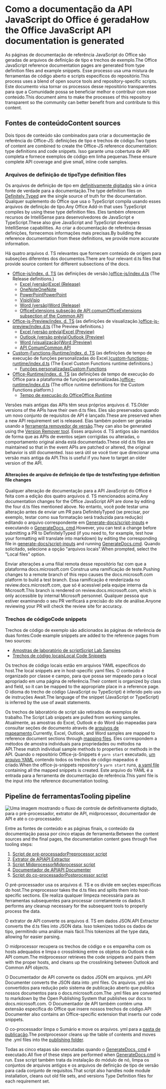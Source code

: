 # <a name="how-the-office-javascript-api-documentation-is-generated"></a><span data-ttu-id="7dca7-101">Como a documentação da API JavaScript do Office é gerada</span><span class="sxs-lookup"><span data-stu-id="7dca7-101">How the Office JavaScript API documentation is generated</span></span>

<span data-ttu-id="7dca7-102">As páginas de documentação de referência JavaScript do Office são geradas de arquivos de definição de tipo e trechos de exemplo.</span><span class="sxs-lookup"><span data-stu-id="7dca7-102">The Office JavaScript reference documentation pages are generated from type definition files and example snippets.</span></span> <span data-ttu-id="7dca7-103">Esse processo usa uma mistura de ferramentas de código aberto e scripts específicos do repositório.</span><span class="sxs-lookup"><span data-stu-id="7dca7-103">This process uses a blend of open source tools and repository-specific scripts.</span></span> <span data-ttu-id="7dca7-104">Este documento visa tornar os processos desse repositório transparentes para que a Comunidade possa se beneficiar melhor e contribuir com esse conteúdo.</span><span class="sxs-lookup"><span data-stu-id="7dca7-104">This document aims to make the processes of this repository transparent so the community can better benefit from and contribute to this content.</span></span>

## <a name="content-sources"></a><span data-ttu-id="7dca7-105">Fontes de conteúdo</span><span class="sxs-lookup"><span data-stu-id="7dca7-105">Content sources</span></span>

<span data-ttu-id="7dca7-106">Dois tipos de conteúdo são combinados para criar a documentação de referência do Office-JS: definições de tipo e trechos de código.</span><span class="sxs-lookup"><span data-stu-id="7dca7-106">Two types of content are combined to create the Office-JS reference documentation: type definitions and code snippets.</span></span> <span data-ttu-id="7dca7-107">Isso garante uma cobertura de API completa e fornece exemplos de código em linha pequenas.</span><span class="sxs-lookup"><span data-stu-id="7dca7-107">These ensure complete API coverage and give small, inline code samples.</span></span>

### <a name="type-definition-files"></a><span data-ttu-id="7dca7-108">Arquivos de definição de tipo</span><span class="sxs-lookup"><span data-stu-id="7dca7-108">Type definition files</span></span>

<span data-ttu-id="7dca7-109">Os arquivos de definição de tipo em [definitivamente digitados](https://github.com/DefinitelyTyped/DefinitelyTyped) são a única fonte de verdade para a documentação.</span><span class="sxs-lookup"><span data-stu-id="7dca7-109">The type definition files on [Definitely Typed](https://github.com/DefinitelyTyped/DefinitelyTyped) are the single source of truth for the documentation.</span></span> <span data-ttu-id="7dca7-110">Qualquer suplemento do Office que usa o TypeScript compila usando esses arquivos de definição de tipo.</span><span class="sxs-lookup"><span data-stu-id="7dca7-110">Any Office Add-in that uses TypeScript compiles by using these type definition files.</span></span> <span data-ttu-id="7dca7-111">Eles também oferecem recursos de IntelliSense para desenvolvedores de JavaScript e TypeScript.</span><span class="sxs-lookup"><span data-stu-id="7dca7-111">These also give JavaScript and TypeScript developers IntelliSense capabilities.</span></span> <span data-ttu-id="7dca7-112">Ao criar a documentação de referência dessas definições, fornecemos informações mais precisas.</span><span class="sxs-lookup"><span data-stu-id="7dca7-112">By building the reference documentation from these definitions, we provide more accurate information.</span></span>

<span data-ttu-id="7dca7-113">Há quatro arquivos d. TS relevantes que fornecem conteúdo de origem para subseções diferentes dos documentos.</span><span class="sxs-lookup"><span data-stu-id="7dca7-113">There are four relevant d.ts files that provide source content for different subsections of the docs.</span></span>

- <span data-ttu-id="7dca7-114">[Office-js/index. d. TS](https://raw.githubusercontent.com/DefinitelyTyped/DefinitelyTyped/master/types/office-js/index.d.ts) (as definições de versão.)</span><span class="sxs-lookup"><span data-stu-id="7dca7-114">[office-js/index.d.ts](https://raw.githubusercontent.com/DefinitelyTyped/DefinitelyTyped/master/types/office-js/index.d.ts) (The Release definitions.)</span></span>
  - [<span data-ttu-id="7dca7-115">Excel (versão)</span><span class="sxs-lookup"><span data-stu-id="7dca7-115">Excel (Release)</span></span>](https://docs.microsoft.com/javascript/api/excel_release)
  - [<span data-ttu-id="7dca7-116">OneNote</span><span class="sxs-lookup"><span data-stu-id="7dca7-116">OneNote</span></span>](https://docs.microsoft.com/javascript/api/onenote)
  - [<span data-ttu-id="7dca7-117">PowerPoint</span><span class="sxs-lookup"><span data-stu-id="7dca7-117">PowerPoint</span></span>](https://docs.microsoft.com/javascript/api/powerpoint)
  - [<span data-ttu-id="7dca7-118">Visio</span><span class="sxs-lookup"><span data-stu-id="7dca7-118">Visio</span></span>](https://docs.microsoft.com/javascript/api/visio)
  - [<span data-ttu-id="7dca7-119">Word (versão)</span><span class="sxs-lookup"><span data-stu-id="7dca7-119">Word (Release)</span></span>](https://docs.microsoft.com/javascript/api/word_release)
  - [<span data-ttu-id="7dca7-120">OfficeExtensions subseção de API comum</span><span class="sxs-lookup"><span data-stu-id="7dca7-120">OfficeExtensions subsection of the Common API</span></span>](https://docs.microsoft.com/javascript/api/office)
- <span data-ttu-id="7dca7-121">[Office-js-Preview/index. d. TS](https://raw.githubusercontent.com/DefinitelyTyped/DefinitelyTyped/master/types/office-js-preview/index.d.ts) (as definições de visualização.)</span><span class="sxs-lookup"><span data-stu-id="7dca7-121">[office-js-preview/index.d.ts](https://raw.githubusercontent.com/DefinitelyTyped/DefinitelyTyped/master/types/office-js-preview/index.d.ts) (The Preview definitions.)</span></span>
  - [<span data-ttu-id="7dca7-122">Excel (versão prévia)</span><span class="sxs-lookup"><span data-stu-id="7dca7-122">Excel (Preview)</span></span>](https://docs.microsoft.com/javascript/api/excel)
  - [<span data-ttu-id="7dca7-123">Outlook (versão prévia)</span><span class="sxs-lookup"><span data-stu-id="7dca7-123">Outlook (Preview)</span></span>](https://docs.microsoft.com/javascript/api/outlook)
  - [<span data-ttu-id="7dca7-124">Word (visualização)</span><span class="sxs-lookup"><span data-stu-id="7dca7-124">Word (Preview)</span></span>](https://docs.microsoft.com/javascript/api/word)
  - [<span data-ttu-id="7dca7-125">API Comum</span><span class="sxs-lookup"><span data-stu-id="7dca7-125">Common API</span></span>](https://docs.microsoft.com/javascript/api/office)
- <span data-ttu-id="7dca7-126">[Custom-Functions-Runtime/index. d. TS](https://github.com/DefinitelyTyped/DefinitelyTyped/blob/master/types/custom-functions-runtime/index.d.ts) (as definições de tempo de execução de funções personalizadas do Excel.)</span><span class="sxs-lookup"><span data-stu-id="7dca7-126">[custom-functions-runtime/index.d.ts](https://github.com/DefinitelyTyped/DefinitelyTyped/blob/master/types/custom-functions-runtime/index.d.ts) (The Excel Custom Functions runtime definitions.)</span></span>
  - [<span data-ttu-id="7dca7-127">Funções personalizadas</span><span class="sxs-lookup"><span data-stu-id="7dca7-127">Custom Functions</span></span>](https://docs.microsoft.com/javascript/api/custom-functions-runtime)
- <span data-ttu-id="7dca7-128">[Office-Runtime/index. d. TS](https://github.com/DefinitelyTyped/DefinitelyTyped/blob/master/types/office-runtime/index.d.ts) (as definições de tempo de execução do Office para a plataforma de funções personalizadas.)</span><span class="sxs-lookup"><span data-stu-id="7dca7-128">[office-runtime/index.d.ts](https://github.com/DefinitelyTyped/DefinitelyTyped/blob/master/types/office-runtime/index.d.ts) (The office runtime definitions for the Custom Functions platform.)</span></span>
  - [<span data-ttu-id="7dca7-129">Tempo de execução do Office</span><span class="sxs-lookup"><span data-stu-id="7dca7-129">Office Runtime</span></span>](https://docs.microsoft.com/javascript/api/office-runtime)

<span data-ttu-id="7dca7-130">Versões mais antigas das APIs têm seus próprios arquivos d. TS.</span><span class="sxs-lookup"><span data-stu-id="7dca7-130">Older versions of the APIs have their own d.ts files.</span></span> <span data-ttu-id="7dca7-131">Eles são preservados quando um novo conjunto de requisitos de API é lançado.</span><span class="sxs-lookup"><span data-stu-id="7dca7-131">These are preserved when a new API requirement set is released.</span></span> <span data-ttu-id="7dca7-132">Elas também podem ser geradas usando a [ferramenta removedor de versão](https://github.com/OfficeDev/office-js-docs-reference/blob/master/generate-docs/tools/VersionRemover.ts).</span><span class="sxs-lookup"><span data-stu-id="7dca7-132">They can also be generated using the [Version Remover tool](https://github.com/OfficeDev/office-js-docs-reference/blob/master/generate-docs/tools/VersionRemover.ts).</span></span> <span data-ttu-id="7dca7-133">Esses arquivos d. TS antigos são mantidos de forma que as APIs de eventos sejam corrigidas ou alteradas, o comportamento original ainda está documentado.</span><span class="sxs-lookup"><span data-stu-id="7dca7-133">These old d.ts files are maintained so that in the event APIs are patched or altered, the original behavior is still documented.</span></span> <span data-ttu-id="7dca7-134">Isso será útil se você tiver que direcionar uma versão mais antiga da API.</span><span class="sxs-lookup"><span data-stu-id="7dca7-134">This is useful if you have to target an older version of the API.</span></span>

#### <a name="testing-type-definition-file-changes"></a><span data-ttu-id="7dca7-135">Alterações de arquivo de definição de tipo de teste</span><span class="sxs-lookup"><span data-stu-id="7dca7-135">Testing type definition file changes</span></span>

<span data-ttu-id="7dca7-136">Qualquer alteração de documentação para a API JavaScript do Office é feita com a edição dos quatro arquivos d. TS mencionados acima.</span><span class="sxs-lookup"><span data-stu-id="7dca7-136">Any documentation changes for the Office JavaScript API are done by editing the four d.ts files mentioned above.</span></span> <span data-ttu-id="7dca7-137">No entanto, você pode testar uma alteração antes de enviar um PR para DefinitelyTyped (se precisar, por exemplo, testar como sua formatação será traduzida para redução) editando o arquivo correspondente em [Generate-docs/script-inputs](https://github.com/OfficeDev/office-js-docs-reference/tree/master/generate-docs/script-inputs) e executando o [GenerateDocs. cmd](https://github.com/OfficeDev/office-js-docs-reference/blob/master/generate-docs/GenerateDocs.cmd).</span><span class="sxs-lookup"><span data-stu-id="7dca7-137">However, you can test a change before submitting a PR to DefinitelyTyped (if you need to, for example, test how your formatting will translate into markdown) by editing the corresponding file in [generate-docs/script-inputs](https://github.com/OfficeDev/office-js-docs-reference/tree/master/generate-docs/script-inputs) and running [GenerateDocs.cmd](https://github.com/OfficeDev/office-js-docs-reference/blob/master/generate-docs/GenerateDocs.cmd).</span></span> <span data-ttu-id="7dca7-138">Quando solicitado, selecione a opção "arquivos locais".</span><span class="sxs-lookup"><span data-stu-id="7dca7-138">When prompted, select the "Local files" option.</span></span>

<span data-ttu-id="7dca7-139">Enviar alterações a uma filial remota desse repositório faz com que a plataforma docs.microsoft.com Construa uma ramificação de teste.</span><span class="sxs-lookup"><span data-stu-id="7dca7-139">Pushing changes to a remote branch of this repo causes the docs.microsoft.com platform to build a test branch.</span></span> <span data-ttu-id="7dca7-140">Essa ramificação é renderizada no review.docs.microsoft.com, que só é acessível pela equipe interna da Microsoft.</span><span class="sxs-lookup"><span data-stu-id="7dca7-140">This branch is rendered on review.docs.microsoft.com, which is only accessible by internal Microsoft personnel.</span></span> <span data-ttu-id="7dca7-141">Qualquer pessoa que estiver examinando o seu PR verificará a precisão do site de análise.</span><span class="sxs-lookup"><span data-stu-id="7dca7-141">Anyone reviewing your PR will check the review site for accuracy.</span></span>

### <a name="code-snippets"></a><span data-ttu-id="7dca7-142">Trechos de código</span><span class="sxs-lookup"><span data-stu-id="7dca7-142">Code snippets</span></span>

<span data-ttu-id="7dca7-143">Trechos de código de exemplo são adicionados às páginas de referência de duas fontes:</span><span class="sxs-lookup"><span data-stu-id="7dca7-143">Code example snippets are added to the reference pages from two sources:</span></span>

- [<span data-ttu-id="7dca7-144">Amostras de laboratório de script</span><span class="sxs-lookup"><span data-stu-id="7dca7-144">Script Lab Samples</span></span>](https://github.com/OfficeDev/office-js-snippets)
- [<span data-ttu-id="7dca7-145">Trechos de código locais</span><span class="sxs-lookup"><span data-stu-id="7dca7-145">Local Code Snippets</span></span>](https://github.com/OfficeDev/office-js-docs-reference/tree/master/docs/code-snippets)

<span data-ttu-id="7dca7-146">Os trechos de código locais estão em arquivos YAML específicos do host.</span><span class="sxs-lookup"><span data-stu-id="7dca7-146">The local snippets are in host-specific yaml files.</span></span> <span data-ttu-id="7dca7-147">O conteúdo é organizado por classe e campo, para que possa ser mapeado para o local apropriado em uma página de referência.</span><span class="sxs-lookup"><span data-stu-id="7dca7-147">Their content is organized by class and field, so it can be mapped to the appropriate place in a reference page.</span></span> <span data-ttu-id="7dca7-148">O idioma do trecho de código (JavaScript ou TypeScript) é inferido pelo uso de instruções Await.</span><span class="sxs-lookup"><span data-stu-id="7dca7-148">The language of the snippet (JavaScript or TypeScript) is inferred by the use of await statements.</span></span>

<span data-ttu-id="7dca7-149">Os trechos de laboratório de script são retirados de exemplos de trabalho.</span><span class="sxs-lookup"><span data-stu-id="7dca7-149">The Script Lab snippets are pulled from working samples.</span></span> <span data-ttu-id="7dca7-150">Atualmente, as amostras do Excel, Outlook e do Word são mapeadas para consultar seções de documento através de [arquivos de mapeamento](https://github.com/OfficeDev/office-js-snippets/tree/master/snippet-extractor-metadata).</span><span class="sxs-lookup"><span data-stu-id="7dca7-150">Currently, Excel, Outlook, and Word samples are mapped to reference document sections through [mapping files](https://github.com/OfficeDev/office-js-snippets/tree/master/snippet-extractor-metadata).</span></span> <span data-ttu-id="7dca7-151">Eles correspondem a métodos de amostra individuais para propriedades ou métodos na API.</span><span class="sxs-lookup"><span data-stu-id="7dca7-151">These match individual sample methods to properties or methods in the API.</span></span> <span data-ttu-id="7dca7-152">Quando o repositório Office-js-Snippets é `yarn start` executado, [um arquivo YAML](https://github.com/OfficeDev/office-js-snippets/blob/master/snippet-extractor-output/snippets.yaml) contendo todos os trechos de código mapeados é criado.</span><span class="sxs-lookup"><span data-stu-id="7dca7-152">When the office-js-snippets repository's `yarn start` runs, [a yaml file](https://github.com/OfficeDev/office-js-snippets/blob/master/snippet-extractor-output/snippets.yaml) containing all the mapped snippets is created.</span></span> <span data-ttu-id="7dca7-153">Este arquivo do YAML é a entrada para a ferramenta de documentação de referência.</span><span class="sxs-lookup"><span data-stu-id="7dca7-153">This yaml file is the input into the reference documentation tooling.</span></span>

## <a name="tooling-pipeline"></a><span data-ttu-id="7dca7-154">Pipeline de ferramentas</span><span class="sxs-lookup"><span data-stu-id="7dca7-154">Tooling pipeline</span></span>

![Uma imagem mostrando o fluxo de controle de definitivamente digitado, para o pré-processador, extrator de API, midprocessor, documentador de API e até o co-processador.](ToolingPipeline.png)

<span data-ttu-id="7dca7-156">Entre as fontes de conteúdo e as páginas finais, o conteúdo da documentação passa por cinco etapas de ferramenta:</span><span class="sxs-lookup"><span data-stu-id="7dca7-156">Between the content sources and the final pages, the documentation content goes through five tooling steps:</span></span>

1. [<span data-ttu-id="7dca7-157">Script de pré-processador</span><span class="sxs-lookup"><span data-stu-id="7dca7-157">Preprocessor script</span></span>](https://github.com/OfficeDev/office-js-docs-reference/blob/master/generate-docs/scripts/preprocessor.ts)
1. [<span data-ttu-id="7dca7-158">Extrator de API</span><span class="sxs-lookup"><span data-stu-id="7dca7-158">API Extractor</span></span>](https://api-extractor.com/)
1. [<span data-ttu-id="7dca7-159">Script Midprocessor</span><span class="sxs-lookup"><span data-stu-id="7dca7-159">Midprocessor script</span></span>](https://github.com/OfficeDev/office-js-docs-reference/blob/master/generate-docs/scripts/midprocessor.ts)
1. [<span data-ttu-id="7dca7-160">Documentador de API</span><span class="sxs-lookup"><span data-stu-id="7dca7-160">API Documenter</span></span>](https://github.com/microsoft/rushstack/blob/master/apps/api-documenter/README.md)
1. [<span data-ttu-id="7dca7-161">Script do co-processador</span><span class="sxs-lookup"><span data-stu-id="7dca7-161">Postprocessor script</span></span>](https://github.com/OfficeDev/office-js-docs-reference/blob/master/generate-docs/scripts/postprocessor.ts)

<span data-ttu-id="7dca7-162">O pré-processador usa os arquivos d. TS e os divide em seções específicas do host.</span><span class="sxs-lookup"><span data-stu-id="7dca7-162">The preprocessor takes the d.ts files and splits them into host-specific sections.</span></span> <span data-ttu-id="7dca7-163">Ele realiza qualquer limpeza necessária para as ferramentas subsequentes para processar corretamente os dados.</span><span class="sxs-lookup"><span data-stu-id="7dca7-163">It performs any cleanup necessary for the subsequent tools to properly process the data.</span></span>

<span data-ttu-id="7dca7-164">O extrator de API converte os arquivos d. TS em dados JSON.</span><span class="sxs-lookup"><span data-stu-id="7dca7-164">API Extractor converts the d.ts files into JSON data.</span></span> <span data-ttu-id="7dca7-165">Isso tokenizes todos os dados de tipo, permitindo uma análise mais fácil.</span><span class="sxs-lookup"><span data-stu-id="7dca7-165">This tokenizes all the type data, allowing for easier parsing.</span></span>

<span data-ttu-id="7dca7-166">O midprocessor recupera os trechos de código e os emparelha com os hosts adequados e limpa o crosslinking entre os objetos do Outlook e da API comum.</span><span class="sxs-lookup"><span data-stu-id="7dca7-166">The midprocessor retrieves the code snippets and pairs them with the proper hosts, and cleans up the crosslinking between Outlook and Common API objects.</span></span>

<span data-ttu-id="7dca7-167">O Documentador de API converte os dados JSON em arquivos. yml.</span><span class="sxs-lookup"><span data-stu-id="7dca7-167">API Documenter converts the JSON data into .yml files.</span></span> <span data-ttu-id="7dca7-168">Os arquivos. yml são convertidos para redução pelo sistema de publicação aberto que publica nossos documentos para o docs.microsoft.com.</span><span class="sxs-lookup"><span data-stu-id="7dca7-168">The .yml files are converted to markdown by the Open Publishing System that publishes our docs to docs.microsoft.com.</span></span> <span data-ttu-id="7dca7-169">O Documentador de API também contém uma extensão específica do Office que insere nossos trechos de código.</span><span class="sxs-lookup"><span data-stu-id="7dca7-169">API Documenter also contains an Office-specific extension that inserts our code snippets.</span></span>

<span data-ttu-id="7dca7-170">O co-processador limpa o Sumário e move os arquivos. yml para a [pasta de publicação](https://github.com/OfficeDev/office-js-docs-reference/tree/master/docs/docs-ref-autogen).</span><span class="sxs-lookup"><span data-stu-id="7dca7-170">The postprocessor cleans up the table of contents and moves the .yml files into the [publishing folder](https://github.com/OfficeDev/office-js-docs-reference/tree/master/docs/docs-ref-autogen).</span></span>

<span data-ttu-id="7dca7-171">Todas as cinco etapas são executadas quando o [GenerateDocs. cmd](https://github.com/OfficeDev/office-js-docs-reference/blob/master/generate-docs/GenerateDocs.cmd) é executado.</span><span class="sxs-lookup"><span data-stu-id="7dca7-171">All five of these steps are performed when [GenerateDocs.cmd](https://github.com/OfficeDev/office-js-docs-reference/blob/master/generate-docs/GenerateDocs.cmd) is run.</span></span> <span data-ttu-id="7dca7-172">Esse script também trata da instalação do módulo de nó, limpa os conjuntos de arquivos antigos e os arquivos de definição de tipo de versão para cada conjunto de requisitos.</span><span class="sxs-lookup"><span data-stu-id="7dca7-172">That script also handles node module installation, cleans out old file sets, and versions Type Definition files for each requirement set.</span></span>
